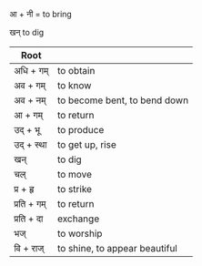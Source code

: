 आ + नी = to bring

खन्
to dig


| Root        |                               |
| ----------- | ----------------------------- |
| अधि + गम्   | to obtain                     |
| अव + गम्    | to know                       |
| अव + नम्    | to become bent, to bend down  |
| आ + गम्     | to return                     |
| उद् + भू    | to produce                    |
| उद् + स्था  | to get up, rise               |
| खन्         | to dig                        |
| चल्         | to move                       |
| प्र + हृ    | to strike                     |
| प्रति + गम् | to return                     |
| प्रति + दा  | exchange                      |
| भज्         | to worship                    |
| वि + राज्   | to shine, to appear beautiful |
